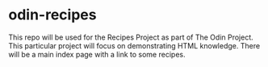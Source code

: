 # odin-recipes

This repo will be used for the Recipes Project as part of The Odin Project. This particular project will focus on demonstrating HTML knowledge. There will be a main index page with a link to some recipes. 